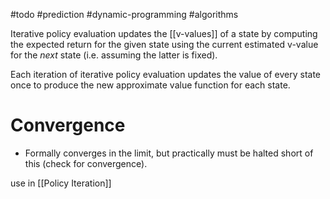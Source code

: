 #todo #prediction #dynamic-programming #algorithms 

Iterative policy evaluation updates the [[v-values]] of a state by computing the expected return for the given state using the current estimated v-value for the *next* state (i.e. assuming the latter is fixed).


Each iteration of iterative policy evaluation  updates the value of every state once to produce the new approximate value function for each state.


# Convergence
* Formally converges in the limit, but practically must be halted short of this (check for convergence).

use in [[Policy Iteration]]